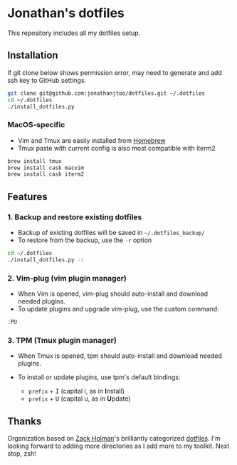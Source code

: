 # Jonathan's dotfiles

This repository includes all my dotfiles setup.

## Installation
If git clone below shows permission error, may need to generate and add ssh key to GitHub settings.
```sh
git clone git@github.com:jonathanjtoo/dotfiles.git ~/.dotfiles
cd ~/.dotfiles
./install_dotfiles.py
```

### MacOS-specific
* Vim and Tmux are easily installed from [Homebrew](https://brew.sh/)
* Tmux paste with current config is also most compatible with iterm2
```sh
brew install tmux
brew install cask macvim
brew install cask iterm2
```

## Features
### 1. Backup and restore existing dotfiles
* Backup of existing dotfiles will be saved in `~/.dotfiles_backup/`
* To restore from the backup, use the `-r` option

```sh
cd ~/.dotfiles
./install_dotfiles.py -r
```

### 2. Vim-plug (vim plugin manager)
* When Vim is opened, vim-plug should auto-install and download needed plugins.
* To update plugins and upgrade vim-plug, use the custom command:

```sh
:PU
```

### 3. TPM (Tmux plugin manager)
- When Tmux is opened, tpm should auto-install and download needed plugins.
- To install or update plugins, use tpm's default bindings:

  - `prefix` + <kbd>I</kbd> (capital i, as in **I**nstall)
  - `prefix` + <kbd>U</kbd> (capital u, as in **U**pdate)

## Thanks

Organization based on [Zack Holman](http://github.com/holman)'s brilliantly categorized [dotfiles](http://github.com/holman/dotfiles). I'm looking forward to adding more directories as I add more to my toolkit. Next stop, zsh!
